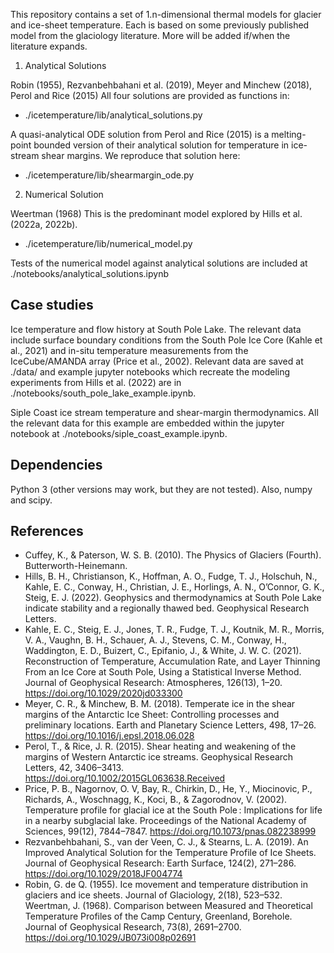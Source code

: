 This repository contains a set of 1.n-dimensional thermal models for glacier and ice-sheet temperature. Each is based on some previously published model from the glaciology literature. More will be added if/when the literature expands.

1) Analytical Solutions

Robin (1955), Rezvanbehbahani et al. (2019), Meyer and Minchew (2018), Perol and Rice (2015)
All four solutions are provided as functions in:
- ./icetemperature/lib/analytical_solutions.py

A quasi-analytical ODE solution from Perol and Rice (2015) is a melting-point bounded version of their analytical solution for temperature in ice-stream shear margins. We reproduce that solution here:
- ./icetemperature/lib/shearmargin_ode.py

2) Numerical Solution

Weertman (1968)
This is the predominant model explored by Hills et al. (2022a, 2022b).
- ./icetemperature/lib/numerical_model.py

Tests of the numerical model against analytical solutions are included at ./notebooks/analytical_solutions.ipynb

Case studies
---

Ice temperature and flow history at South Pole Lake. The relevant data include surface boundary conditions from the South Pole Ice Core (Kahle et al., 2021) and in-situ temperature measurements from the IceCube/AMANDA array (Price et al., 2002). Relevant data are saved at ./data/ and example jupyter notebooks which recreate the modeling experiments from Hills et al. (2022) are in ./notebooks/south_pole_lake_example.ipynb.

Siple Coast ice stream temperature and shear-margin thermodynamics. All the relevant data for this example are embedded within the jupyter notebook at ./notebooks/siple_coast_example.ipynb.

Dependencies
---

Python 3 (other versions may work, but they are not tested). Also, numpy and scipy.

References
---

- Cuffey, K., & Paterson, W. S. B. (2010). The Physics of Glaciers (Fourth). Butterworth-Heinemann.
- Hills, B. H., Christianson, K., Hoffman, A. O., Fudge, T. J., Holschuh, N., Kahle, E. C., Conway, H., Christian, J. E., Horlings, A. N., O’Connor, G. K., Steig, E. J.
(2022). Geophysics and thermodynamics at South Pole Lake indicate stability and a regionally thawed bed. Geophysical Research Letters.
- Kahle, E. C., Steig, E. J., Jones, T. R., Fudge, T. J., Koutnik, M. R., Morris, V. A., Vaughn, B. H., Schauer, A. J., Stevens, C. M., Conway, H., Waddington, E. D., Buizert, C., Epifanio, J., & White, J. W. C. (2021). Reconstruction of Temperature, Accumulation Rate, and Layer Thinning From an Ice Core at South Pole, Using a Statistical Inverse Method. Journal of Geophysical Research: Atmospheres, 126(13), 1–20. https://doi.org/10.1029/2020jd033300
- Meyer, C. R., & Minchew, B. M. (2018). Temperate ice in the shear margins of the Antarctic Ice Sheet: Controlling processes and preliminary locations. Earth and Planetary Science Letters, 498, 17–26. https://doi.org/10.1016/j.epsl.2018.06.028
- Perol, T., & Rice, J. R. (2015). Shear heating and weakening of the margins of Western Antarctic ice streams. Geophysical Research Letters, 42, 3406–3413. https://doi.org/10.1002/2015GL063638.Received
- Price, P. B., Nagornov, O. V, Bay, R., Chirkin, D., He, Y., Miocinovic, P., Richards, A., Woschnagg, K., Koci, B., & Zagorodnov, V. (2002). Temperature profile for glacial ice at the South Pole : Implications for life in a nearby subglacial lake. Proceedings of the National Academy of Sciences, 99(12), 7844–7847. https://doi.org/10.1073/pnas.082238999
- Rezvanbehbahani, S., van der Veen, C. J., & Stearns, L. A. (2019). An Improved Analytical Solution for the Temperature Profile of Ice Sheets. Journal of Geophysical Research: Earth Surface, 124(2), 271–286. https://doi.org/10.1029/2018JF004774
- Robin, G. de Q. (1955). Ice movement and temperature distribution in glaciers and ice sheets. Journal of Glaciology, 2(18), 523–532.
Weertman, J. (1968). Comparison between Measured and Theoretical Temperature Profiles of the Camp Century, Greenland, Borehole. Journal of Geophysical Research, 73(8), 2691–2700. https://doi.org/10.1029/JB073i008p02691
